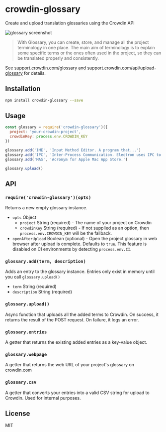 # crowdin-glossary 

Create and upload translation glossaries using the Crowdin API

![glossary screenshot](https://user-images.githubusercontent.com/2289/36569408-8a4ad454-17e2-11e8-8a5b-9c394db0eafd.png)

> With Glossary, you can create, store, and manage all the project terminology in one place. The main aim of terminology is to explain some specific terms or the ones often used in the project, so they can be translated properly and consistently.

See
[support.crowdin.com/glossary](https://support.crowdin.com/glossary)
and
[support.crowdin.com/api/upload-glossary](https://support.crowdin.com/api/upload-glossary) for details.

## Installation

```sh
npm install crowdin-glossary --save
```


## Usage

```js
const glossary = require('crowdin-glossary')({
  project: 'your-crowdin-project',
  crowdinKey: process.env.CROWDIN_KEY
})

glossary.add('IME', 'Input Method Editor. A program that...')
glossary.add('IPC', 'Inter-Process Communication. Electron uses IPC to send...')
glossary.add('MAS', 'Acronym for Apple Mac App Store.')

glossary.upload()
```

## API

### `require('crowdin-glossary')(opts)`

Returns a new empty glossary instance.

- `opts` Object
  - `project` String (required) - The name of your project on Crowdin
  - `crowdinKey` String (required) - If not supplied as an option, then `process.env.CROWDIN_KEY` will be the fallback.
- `openAfterUpload` Boolean (optional) - Open the project glossary in web browser after upload is complete. Defaults to `true`. This feature is disabled on CI environments by detecting `process.env.CI`.

### `glossary.add(term, description)`

Adds an entry to the glossary instance. Entries only exist in memory until you
call `glossary.upload()`

- `term` String (required)
- `description` String (required)

### `glossary.upload()`

Async function that uploads all the added terms to Crowdin.
On success, it returns the result of the POST request.
On failure, it logs an error.

### `glossary.entries`

A getter that returns the existing added entries as a key-value object.

### `glossary.webpage`

A getter that returns the web URL of your project's glossary on crowdin.com

### `glossary.csv`

A getter that converts your entries into a valid CSV string for upload to 
Crowdin. Used for internal purposes.

## License

MIT
